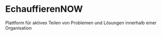 # EchauffierenNOW
Plattform für aktives Teilen von Problemen und Lösungen innerhalb einer Organisation
